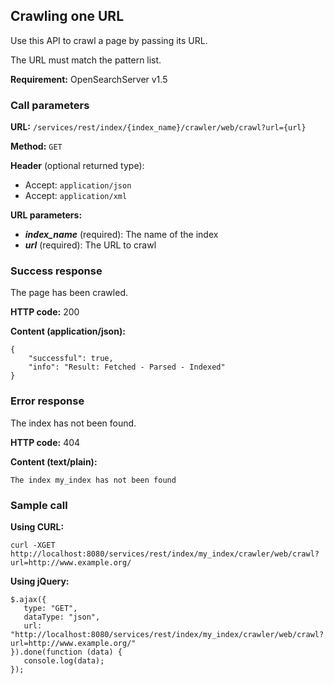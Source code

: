 ## Crawling one URL

Use this API to crawl a page by passing its URL.

The URL must match the pattern list. 

**Requirement:** OpenSearchServer v1.5

### Call parameters

**URL:** ```/services/rest/index/{index_name}/crawler/web/crawl?url={url}```

**Method:** ```GET```

**Header** (optional returned type):
- Accept: ```application/json```
- Accept: ```application/xml```

**URL parameters:**
- _**index_name**_ (required): The name of the index
- _**url**_ (required): The URL to crawl

### Success response
The page has been crawled.

**HTTP code:**
200

**Content (application/json):**

    {
        "successful": true,
        "info": "Result: Fetched - Parsed - Indexed"
    }


### Error response

The index has not been found.

**HTTP code:**
404

**Content (text/plain):**

    The index my_index has not been found


### Sample call

**Using CURL:**

    curl -XGET http://localhost:8080/services/rest/index/my_index/crawler/web/crawl?url=http://www.example.org/


**Using jQuery:**

    $.ajax({ 
       type: "GET",
       dataType: "json",
       url: "http://localhost:8080/services/rest/index/my_index/crawler/web/crawl?url=http://www.example.org/"
    }).done(function (data) {
       console.log(data);
    });
